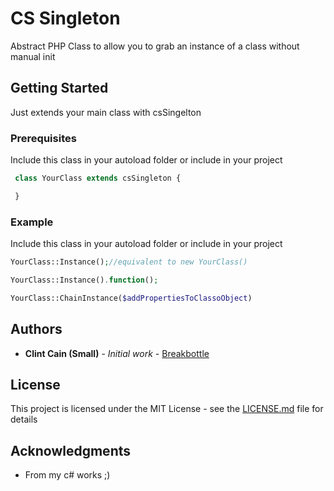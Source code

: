 # CS Singleton

Abstract PHP Class to allow you to grab an instance of a class without manual init

## Getting Started

Just extends your main class with csSingelton

### Prerequisites

Include this class in your autoload folder or include in your project

```php
 class YourClass extends csSingleton {

 }
```
### Example

Include this class in your autoload folder or include in your project

```PHP
YourClass::Instance();//equivalent to new YourClass()

YourClass::Instance().function();

YourClass::ChainInstance($addPropertiesToClassoObject)
```


## Authors

* **Clint Cain (Small)** - *Initial work* - [Breakbottle](https://github.com/breakbottle)

## License

This project is licensed under the MIT License - see the [LICENSE.md](LICENSE.md) file for details

## Acknowledgments

* From my c# works ;)
